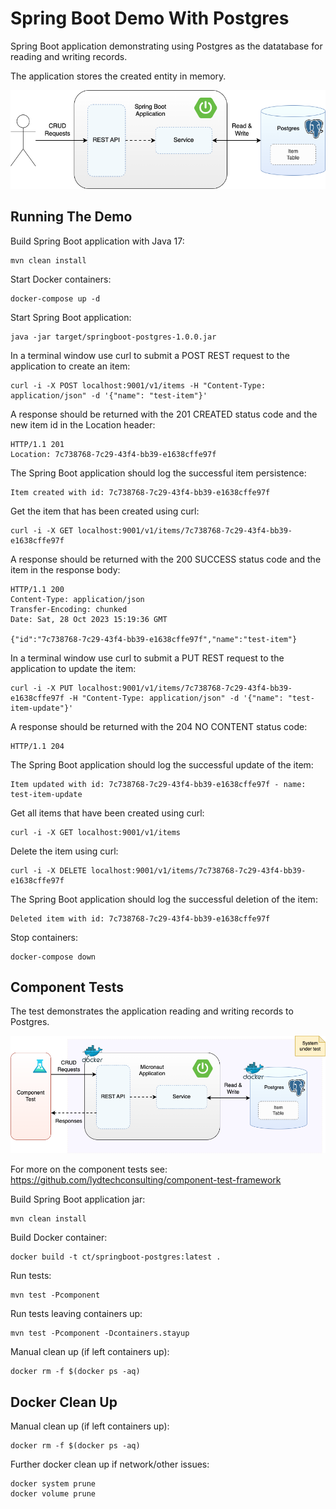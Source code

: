 # Spring Boot Demo With Postgres

Spring Boot application demonstrating using Postgres as the datatabase for reading and writing records.

The application stores the created entity in memory.

![Spring Boot application with Postgres database](springboot-postgres.png)

## Running The Demo

Build Spring Boot application with Java 17:
```
mvn clean install
```

Start Docker containers:
```
docker-compose up -d
```

Start Spring Boot application:
```
java -jar target/springboot-postgres-1.0.0.jar
```

In a terminal window use curl to submit a POST REST request to the application to create an item:
```
curl -i -X POST localhost:9001/v1/items -H "Content-Type: application/json" -d '{"name": "test-item"}'
```

A response should be returned with the 201 CREATED status code and the new item id in the Location header:
```
HTTP/1.1 201 
Location: 7c738768-7c29-43f4-bb39-e1638cffe97f
```

The Spring Boot application should log the successful item persistence:
```
Item created with id: 7c738768-7c29-43f4-bb39-e1638cffe97f
```

Get the item that has been created using curl:
```
curl -i -X GET localhost:9001/v1/items/7c738768-7c29-43f4-bb39-e1638cffe97f
```

A response should be returned with the 200 SUCCESS status code and the item in the response body:
```
HTTP/1.1 200 
Content-Type: application/json
Transfer-Encoding: chunked
Date: Sat, 28 Oct 2023 15:19:36 GMT

{"id":"7c738768-7c29-43f4-bb39-e1638cffe97f","name":"test-item"}
```

In a terminal window use curl to submit a PUT REST request to the application to update the item:
```
curl -i -X PUT localhost:9001/v1/items/7c738768-7c29-43f4-bb39-e1638cffe97f -H "Content-Type: application/json" -d '{"name": "test-item-update"}'
```

A response should be returned with the 204 NO CONTENT status code:
```
HTTP/1.1 204 
```

The Spring Boot application should log the successful update of the item:
```
Item updated with id: 7c738768-7c29-43f4-bb39-e1638cffe97f - name: test-item-update
```

Get all items that have been created using curl:
```
curl -i -X GET localhost:9001/v1/items
```

Delete the item using curl:
```
curl -i -X DELETE localhost:9001/v1/items/7c738768-7c29-43f4-bb39-e1638cffe97f
```

The Spring Boot application should log the successful deletion of the item:
```
Deleted item with id: 7c738768-7c29-43f4-bb39-e1638cffe97f
```

Stop containers:
```
docker-compose down
```

## Component Tests

The test demonstrates the application reading and writing records to Postgres.

![Component testing the Spring Boot application](springboot-postgres-component-test.png)

For more on the component tests see: https://github.com/lydtechconsulting/component-test-framework

Build Spring Boot application jar:
```
mvn clean install
```

Build Docker container:
```
docker build -t ct/springboot-postgres:latest .
```

Run tests:
```
mvn test -Pcomponent
```

Run tests leaving containers up:
```
mvn test -Pcomponent -Dcontainers.stayup
```

Manual clean up (if left containers up):
```
docker rm -f $(docker ps -aq)
```

## Docker Clean Up

Manual clean up (if left containers up):
```
docker rm -f $(docker ps -aq)
```

Further docker clean up if network/other issues:
```
docker system prune
docker volume prune
```
